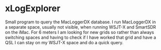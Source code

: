 #  xLogExplorer

Small program to query the MacLoggerDX database. I run MacLoggerDX in a 
separate space, usually not visible, when running WSJT-X and SmartSDR on
the iMac. For 6 meters I am looking for new grids so rather than always 
switching spaces and having to check if I have worked that grid and have
a QSL I can stay on my WSJT-X space and do a quick query.
